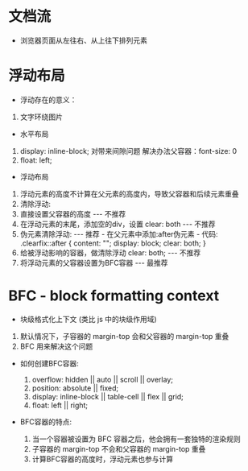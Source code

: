 # 文档流
- 浏览器页面从左往右、从上往下排列元素

# 浮动布局
- 浮动存在的意义：
1. 文字环绕图片

- 水平布局
1. display: inline-block;  对带来间隙问题  解决办法父容器：font-size: 0 
2. float: left; 

- 浮动布局
1. 浮动元素的高度不计算在父元素的高度内，导致父容器和后续元素重叠
2. 清除浮动: 
  1. 直接设置父容器的高度 --- 不推荐
  2. 在浮动元素的末尾，添加空的div，设置 clear: both --- 不推荐
  3. 伪元素清除浮动:   --- 推荐
    - 在父元素中添加:after伪元素
    - 代码:
      .clearfix::after {
          content: "";
          display: block;
          clear: both;
      }
  4. 给被浮动影响的容器，做清除浮动 clear: both; --- 不推荐
  5. 将浮动元素的父容器设置为BFC容器 --- 最推荐

# BFC - block formatting context
- 块级格式化上下文 (类比 js 中的块级作用域)

1. 默认情况下，子容器的 margin-top 会和父容器的 margin-top 重叠
2. BFC 用来解决这个问题

- 如何创建BFC容器:
  1. overflow: hidden || auto || scroll || overlay;
  2. position: absolute || fixed;
  3. display: inline-block || table-cell || flex || grid;
  4. float: left || right;

- BFC容器的特点:
  1. 当一个容器被设置为 BFC 容器之后，他会拥有一套独特的渲染规则
  2. 子容器的 margin-top 不会和父容器的 margin-top 重叠
  3. 计算BFC容器的高度时，浮动元素也参与计算
